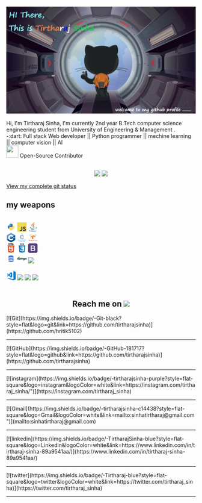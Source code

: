 <p align="center"><img src="wp3082255.jpg" alt="Tirtharaj Sinha github banner" border="0"></p>
Hi, I'm Tirtharaj Sinha, I'm currently 2nd year B.Tech computer science engineering student from University of Engineering & Management .<br>
-:dart: Full stack Web developer || Python programmer || mechine learning || computer vision || AI <br>
<img src="https://icons-for-free.com/iconfiles/png/512/github+logo+social+icon-1320168541937168864.png" height="32px" width="32px"> Open-Source Contributor<br>

<br>
<p align = "center">
<img width="60%" src="https://github-readme-stats.vercel.app/api?username=tirtharajsinha&show_icons=true&theme=tokyonight" />
<img src = "https://github-readme-stats.vercel.app/api/top-langs/?username=tirtharajsinha&hide=jupytar Notebook&theme=radical">
  </p>
<a href="https://gitstats.me/tirtharajsinha">View my complete git status</a>


## my weapons
<br/>
<code><img height="25" src="https://raw.githubusercontent.com/github/explore/80688e429a7d4ef2fca1e82350fe8e3517d3494d/topics/python/python.png"></code>
<code><img height="25" src="https://raw.githubusercontent.com/github/explore/80688e429a7d4ef2fca1e82350fe8e3517d3494d/topics/javascript/javascript.png"></code>
<code><img height="25" src="https://raw.githubusercontent.com/github/explore/80688e429a7d4ef2fca1e82350fe8e3517d3494d/topics/java/java.png"></code><br>
<code><img height="25" src="https://raw.githubusercontent.com/github/explore/5c058a388828bb5fde0bcafd4bc867b5bb3f26f3/topics/cpp/cpp.png"></code>
<code><img height="25" src="https://raw.githubusercontent.com/github/explore/80688e429a7d4ef2fca1e82350fe8e3517d3494d/topics/c/c.png"></code>
<code><img height="25" src="https://raw.githubusercontent.com/github/explore/80688e429a7d4ef2fca1e82350fe8e3517d3494d/topics/tensorflow/tensorflow.png"></code><br>
<code><img height="25" src="https://raw.githubusercontent.com/github/explore/80688e429a7d4ef2fca1e82350fe8e3517d3494d/topics/html/html.png"></code>
<code><img height="25" src="https://raw.githubusercontent.com/github/explore/80688e429a7d4ef2fca1e82350fe8e3517d3494d/topics/css/css.png"></code>
<code><img height="25" src="https://raw.githubusercontent.com/github/explore/80688e429a7d4ef2fca1e82350fe8e3517d3494d/topics/bootstrap/bootstrap.png"></code><br>
<code><img height="25" src="https://raw.githubusercontent.com/github/explore/80688e429a7d4ef2fca1e82350fe8e3517d3494d/topics/sql/sql.png"></code>
<code><img height="25" src="https://raw.githubusercontent.com/github/explore/80688e429a7d4ef2fca1e82350fe8e3517d3494d/topics/django/django.png"></code>
<code><img height="25" src="https://static.techspot.com/images2/downloads/topdownload/2014/05/phpMyAdmin.png"></code><br/><br>
<code><img height="25" src="https://raw.githubusercontent.com/github/explore/80688e429a7d4ef2fca1e82350fe8e3517d3494d/topics/visual-studio-code/visual-studio-code.png"></code>
<code><img height="25" src="https://seeklogo.com/images/A/atom-logo-19BD90FF87-seeklogo.com.png"></code>
<code><img height="25" src="https://upload.wikimedia.org/wikipedia/commons/thumb/a/a1/PyCharm_Logo.svg/1024px-PyCharm_Logo.svg.png"></code>
<code><img height="25" src="https://static.javatpoint.com/intellij-idea/images/intellij-idea-tutorial.png"></code>

<br/>
<br>

<h2 align="center">Reach me on <img src="https://media.giphy.com/media/mGcNjsfWAjY5AEZNw6/giphy.gif" width="50"></h2>
[![Git](https://img.shields.io/badge/-Git-black?style=flat&logo=git&link=https://github.com/tirtharajsinha)](https://github.com/hritik5102) <hr>
[![GitHub](https://img.shields.io/badge/-GitHub-181717?style=flat&logo=github&link=https://github.com/tirtharajsinha)](https://github.com/tirtharajsinha)<hr>
[![instagram](https://img.shields.io/badge/-tirtharajsinha-purple?style=flat-square&logo=instagram&logoColor=white&link=https://instagram.com/tirtharaj_sinha/")](https://instagram.com/tirtharaj_sinha)<hr>
[![Gmail](https://img.shields.io/badge/-tirtharajsinha-c14438?style=flat-square&logo=Gmail&logoColor=white&link=mailto:sinhatirtharaj@gmail.com")](mailto:sinhatirtharaj@gmail.com)<hr>
[![linkedin](https://img.shields.io/badge/-TirtharajSinha-blue?style=flat-square&logo=Linkedin&logoColor=white&link=https://www.linkedin.com/in/tirtharaj-sinha-89a9541aa/)](https://www.linkedin.com/in/tirtharaj-sinha-89a9541aa/)<hr>
[![twitter](https://img.shields.io/badge/-Tirtharaj-blue?style=flat-square&logo=twitter&logoColor=white&link=https://twitter.com/tirtharaj_sinha)](https://twitter.com/tirtharaj_sinha)<hr>

